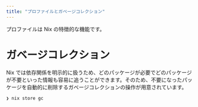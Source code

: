 ```yaml
---
title: "プロファイルとガベージコレクション"
---
```


プロファイルは Nix の特徴的な機能です。

# ガベージコレクション

Nix では依存関係を明示的に扱うため、どのパッケージが必要でどのパッケージが不要といった情報も容易に追うことができます。そのため、不要になったパッケージを自動的に削除するガベージコレクションの操作が用意されています。

```
❯ nix store gc
```
